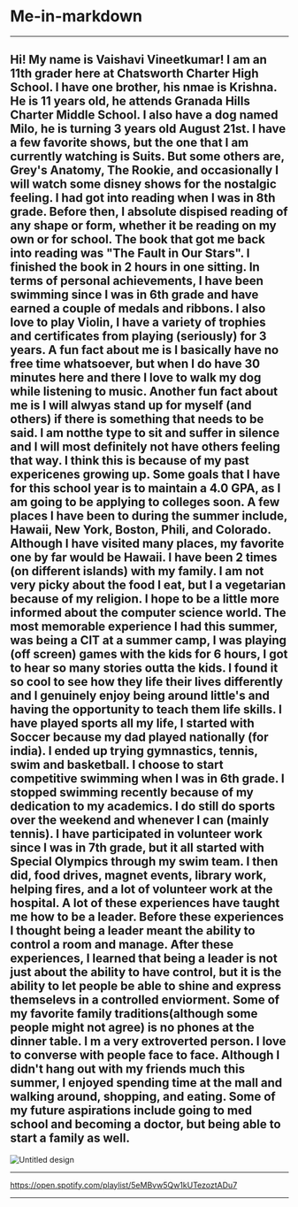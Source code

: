 # Me-in-markdown
------------------------------------------------------------
Hi! My name is Vaishavi Vineetkumar! I am an 11th grader here at Chatsworth Charter High School. I have one brother, his nmae is Krishna. He is 11 years old, he attends Granada Hills Charter Middle School. I also have a dog named Milo, he is turning 3 years old August 21st. I have a few favorite shows, but the one that I am currently watching is Suits. But some others are, Grey's Anatomy, The Rookie, and occasionally I will watch some disney shows for the nostalgic feeling. I had got into reading when I was in 8th grade. Before then, I absolute dispised reading of any shape or form, whether it be reading on my own or for school. The book that got me back into reading was "The Fault in Our Stars". I finished the book in 2 hours in one sitting. In terms of personal achievements, I have been swimming since I was in 6th grade and have earned a couple of medals and ribbons. I also love to play Violin, I have a variety of trophies and certificates from playing (seriously) for 3 years. A fun fact about me is I basically have no free time whatsoever, but when I do have 30 minutes here and there I love to walk my dog while listening to music. Another fun fact about me is I will alwyas stand up for myself (and others) if there is something that needs to be said. I am notthe type to sit and suffer in silence and I will most definitely not have others feeling that way. I think this is because of my past expericenes growing up. Some goals that I have for this school year is to maintain a 4.0 GPA, as I am going to be applying to colleges soon. A few places I have been to during the summer include, Hawaii, New York, Boston, Phili, and Colorado. Although I have visited many places, my favorite one by far would be Hawaii. I have been 2 times (on different islands) with my family. I am not very picky about the food I eat, but I a vegetarian because of my religion. I hope to be a little more informed about the computer science world. The most memorable experience I had this summer, was being a CIT at a summer camp, I was playing (off screen) games with the kids for 6 hours, I got to hear so many stories outta the kids. I found it so cool to see how they life their lives differently and I genuinely enjoy being around little's and having the opportunity to teach them life skills. I have played sports all my life, I started with Soccer because my dad played nationally (for india). I ended up trying gymnastics, tennis, swim and basketball. I choose to start competitive swimming when I was in 6th grade. I stopped swimming recently because of my dedication to my academics. I do still do sports over the weekend and whenever I can (mainly tennis). I have participated in volunteer work since I was in 7th grade, but it all started with Special Olympics through my swim team. I then did, food drives, magnet events, library work, helping fires, and a lot of volunteer work at the hospital. A lot of these experiences have taught me how to be a leader. Before these experiences I thought being a leader meant the ability to control a room and manage. After these experiences, I learned that being a leader is not just about the ability to have control, but it is the ability to let people be able to shine and express themselevs in a controlled enviorment. Some of my favorite family traditions(although some people might not agree) is no phones at the dinner table. I m a very extroverted person. I love to converse with people face to face. Although I didn't hang out with my friends much this summer, I enjoyed spending time at the mall and walking around, shopping, and eating. Some of my future aspirations include going to med school and becoming a doctor, but being able to start a family as well.
--------------------------------------------------------------
![Untitled design](https://github.com/user-attachments/assets/f453a4d4-0e4a-4f57-84f2-d6850e4f1aad)

--------------------------------------------------------------

https://open.spotify.com/playlist/5eMBvw5Qw1kUTezoztADu7

---------------------------------------------------------------



